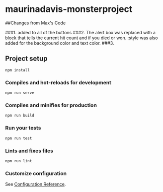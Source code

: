 # maurinadavis-monsterproject

##Changes from Max's Code

###1. <v-btn> added to all of the buttons
###2. The alert box was replaced with a block that tells the current hit count and if you died or won.  :style was also added for the background color and text color.
###3. 



## Project setup
```
npm install
```

### Compiles and hot-reloads for development
```
npm run serve
```

### Compiles and minifies for production
```
npm run build
```

### Run your tests
```
npm run test
```

### Lints and fixes files
```
npm run lint
```

### Customize configuration
See [Configuration Reference](https://cli.vuejs.org/config/).
